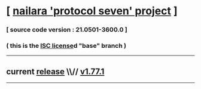 
# [ [nailara 'protocol seven' project](http://nailara.network/) ]

### [ source code version : 21.0501-3600.0 ]

### ( this is the [ISC license](license)d "base" branch )
---
## current [release](https://github.com/taekiten/nailara/releases) \\\\// [v1.77.1](https://github.com/taekiten/nailara/releases/tag/v1.77.1)
---
